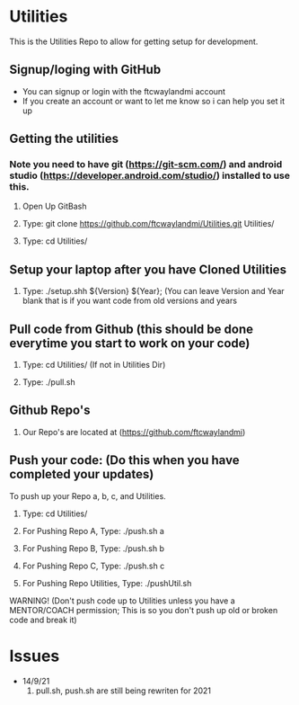 # Utilities

This is the Utilities Repo to allow for getting setup for development.

## Signup/loging with GitHub
- You can signup or login with the ftcwaylandmi account
- If you create an account or want to let me know so i can help you set it up

## Getting the utilities
### Note you need to have git (https://git-scm.com/) and android studio (https://developer.android.com/studio/) installed to use this.

1. Open Up GitBash

2. Type: git clone https://github.com/ftcwaylandmi/Utilities.git Utilities/

3. Type: cd Utilities/

## Setup your laptop after you have Cloned Utilities

1. Type: ./setup.shh ${Version} ${Year}; (You can leave Version and Year blank that is if you want code from old versions and years 

## Pull code from Github (this should be done everytime you start to work on your code)

1. Type: cd Utilities/ (If not in Utilities Dir)

2. Type: ./pull.sh

## Github Repo's

1. Our Repo's are located at (https://github.com/ftcwaylandmi)

## Push your code: (Do this when you have completed your updates)

To push up your Repo a, b, c, and Utilities.

1. Type: cd Utilities/

2. For Pushing Repo A, Type: ./push.sh a 

3. For Pushing Repo B, Type: ./push.sh b 

4. For Pushing Repo C, Type: ./push.sh c 

5. For Pushing Repo Utilities, Type: ./pushUtil.sh  

WARNING! (Don't push code up to Utilities unless you have a MENTOR/COACH permission; This is so you don't push up old or broken code and break it)


# Issues
- 14/9/21
	1. pull.sh, push.sh are still being rewriten for 2021